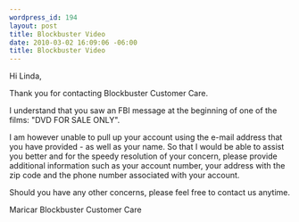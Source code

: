 ```yaml
--- 
wordpress_id: 194
layout: post
title: Blockbuster Video
date: 2010-03-02 16:09:06 -06:00
title: Blockbuster Video
---
```

Hi Linda,

Thank you for contacting Blockbuster Customer Care.

I understand that you saw an FBI message at the beginning of one of the films: "DVD FOR SALE ONLY".

I am however unable to pull up your account using the e-mail address that you have provided - as well as your name. So that I would be able to assist you better and for the speedy resolution of your concern, please provide additional information such as your account number, your address with the zip code and the phone number associated with your account. 

Should you have any other concerns, please feel free to contact us anytime.

Maricar
Blockbuster Customer Care
